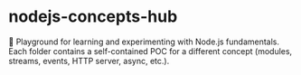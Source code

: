 # nodejs-concepts-hub
🚀 Playground for learning and experimenting with Node.js fundamentals. Each folder contains a self-contained POC for a different concept (modules, streams, events, HTTP server, async, etc.).
